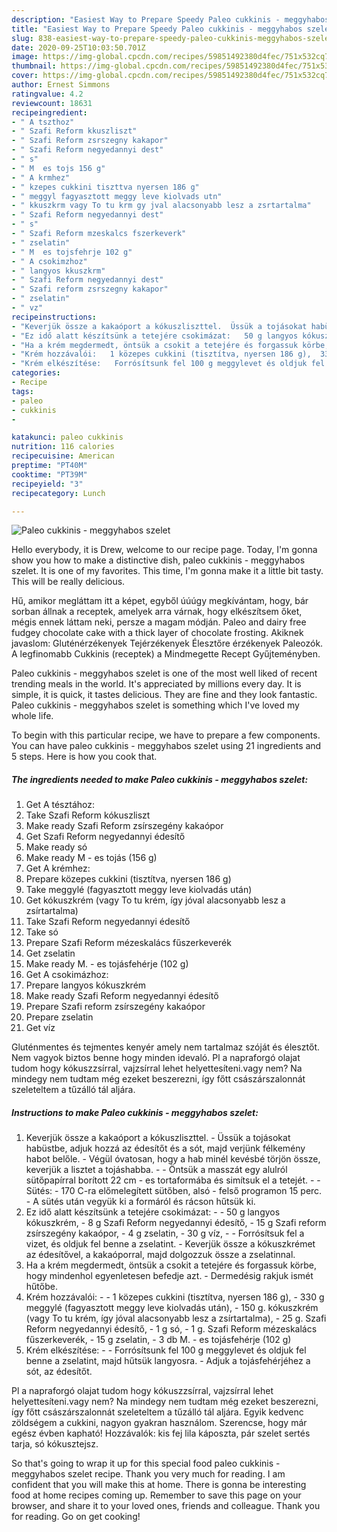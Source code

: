 ```yaml
---
description: "Easiest Way to Prepare Speedy Paleo cukkinis - meggyhabos szelet"
title: "Easiest Way to Prepare Speedy Paleo cukkinis - meggyhabos szelet"
slug: 838-easiest-way-to-prepare-speedy-paleo-cukkinis-meggyhabos-szelet
date: 2020-09-25T10:03:50.701Z
image: https://img-global.cpcdn.com/recipes/59851492380d4fec/751x532cq70/paleo-cukkinis-meggyhabos-szelet-recept-foto.jpg
thumbnail: https://img-global.cpcdn.com/recipes/59851492380d4fec/751x532cq70/paleo-cukkinis-meggyhabos-szelet-recept-foto.jpg
cover: https://img-global.cpcdn.com/recipes/59851492380d4fec/751x532cq70/paleo-cukkinis-meggyhabos-szelet-recept-foto.jpg
author: Ernest Simmons
ratingvalue: 4.2
reviewcount: 18631
recipeingredient:
- " A tszthoz"
- " Szafi Reform kkuszliszt"
- " Szafi Reform zsrszegny kakapor"
- " Szafi Reform negyedannyi dest"
- " s"
- " M  es tojs 156 g"
- " A krmhez"
- " kzepes cukkini tiszttva nyersen 186 g"
- " meggyl fagyasztott meggy leve kiolvads utn"
- " kkuszkrm vagy To tu krm gy jval alacsonyabb lesz a zsrtartalma"
- " Szafi Reform negyedannyi dest"
- " s"
- " Szafi Reform mzeskalcs fszerkeverk"
- " zselatin"
- " M  es tojsfehrje 102 g"
- " A csokimzhoz"
- " langyos kkuszkrm"
- " Szafi Reform negyedannyi dest"
- " Szafi reform zsrszegny kakapor"
- " zselatin"
- " vz"
recipeinstructions:
- "Keverjük össze a kakaóport a kókuszliszttel.  Üssük a tojásokat habüstbe, adjuk hozzá az édesítőt és a sót, majd verjünk félkemény habot belőle.  Végül óvatosan, hogy a hab minél kevésbé törjön össze, keverjük a lisztet a tojáshabba.   Öntsük a masszát egy alulról sütőpapírral borított 22 cm - es tortaformába és simítsuk el a tetejét.   Sütés:  170 C-ra előmelegített sütőben, alsó - felső programon 15 perc.  A sütés után vegyük ki a formáról és rácson hűtsük ki."
- "Ez idő alatt készítsünk a tetejére csokimázat:   50 g langyos kókuszkrém,  8 g Szafi Reform negyedannyi édesítő,  15 g Szafi reform zsírszegény kakaópor,  4 g zselatin,  30 g víz,   Forrósítsuk fel a vizet, és oldjuk fel benne a zselatint.  Keverjük össze a kókuszkrémet az édesítővel, a kakaóporral, majd dolgozzuk össze a zselatinnal."
- "Ha a krém megdermedt, öntsük a csokit a tetejére és forgassuk körbe, hogy mindenhol egyenletesen befedje azt.  Dermedésig rakjuk ismét hűtőbe."
- "Krém hozzávalói:   1 közepes cukkini (tisztítva, nyersen 186 g),  330 g meggylé (fagyasztott meggy leve kiolvadás után),  150 g. kókuszkrém (vagy To tu krém, így jóval alacsonyabb lesz a zsírtartalma),  25 g. Szafi Reform negyedannyi édesítő,  1 g só,  1 g. Szafi Reform mézeskalács fűszerkeverék,  15 g zselatin,  3 db M. - es tojásfehérje (102 g)"
- "Krém elkészítése:   Forrósítsunk fel 100 g meggylevet és oldjuk fel benne a zselatint, majd hűtsük langyosra. Adjuk a tojásfehérjéhez a sót, az édesítőt."
categories:
- Recipe
tags:
- paleo
- cukkinis
- 

katakunci: paleo cukkinis  
nutrition: 116 calories
recipecuisine: American
preptime: "PT40M"
cooktime: "PT39M"
recipeyield: "3"
recipecategory: Lunch

---
```



![Paleo cukkinis - meggyhabos szelet](https://img-global.cpcdn.com/recipes/59851492380d4fec/751x532cq70/paleo-cukkinis-meggyhabos-szelet-recept-foto.jpg)

Hello everybody, it is Drew, welcome to our recipe page. Today, I'm gonna show you how to make a distinctive dish, paleo cukkinis - meggyhabos szelet. It is one of my favorites. This time, I'm gonna make it a little bit tasty. This will be really delicious.

Hű, amikor megláttam itt a képet, egyből úúúgy megkívántam, hogy, bár sorban állnak a receptek, amelyek arra várnak, hogy elkészítsem őket, mégis ennek láttam neki, persze a magam módján. Paleo and dairy free fudgey chocolate cake with a thick layer of chocolate frosting. Akiknek javaslom: Gluténérzékenyek Tejérzékenyek Élesztőre érzékenyek Paleozók. A legfinomabb Cukkinis (receptek) a Mindmegette Recept Gyűjteményben.

Paleo cukkinis - meggyhabos szelet is one of the most well liked of recent trending meals in the world. It's appreciated by millions every day. It is simple, it is quick, it tastes delicious. They are fine and they look fantastic. Paleo cukkinis - meggyhabos szelet is something which I've loved my whole life.


To begin with this particular recipe, we have to prepare a few components. You can have paleo cukkinis - meggyhabos szelet using 21 ingredients and 5 steps. Here is how you cook that.

<!--inarticleads1-->

##### The ingredients needed to make Paleo cukkinis - meggyhabos szelet:

1. Get  A tésztához:
1. Take  Szafi Reform kókuszliszt
1. Make ready  Szafi Reform zsírszegény kakaópor
1. Get  Szafi Reform negyedannyi édesítő
1. Make ready  só
1. Make ready  M - es tojás (156 g)
1. Get  A krémhez:
1. Prepare  közepes cukkini (tisztítva, nyersen 186 g)
1. Take  meggylé (fagyasztott meggy leve kiolvadás után)
1. Get  kókuszkrém (vagy To tu krém, így jóval alacsonyabb lesz a zsírtartalma)
1. Take  Szafi Reform negyedannyi édesítő
1. Take  só
1. Prepare  Szafi Reform mézeskalács fűszerkeverék
1. Get  zselatin
1. Make ready  M. - es tojásfehérje (102 g)
1. Get  A csokimázhoz:
1. Prepare  langyos kókuszkrém
1. Make ready  Szafi Reform negyedannyi édesítő
1. Prepare  Szafi reform zsírszegény kakaópor
1. Prepare  zselatin
1. Get  víz


Gluténmentes és tejmentes kenyér amely nem tartalmaz szóját és élesztőt. Nem vagyok biztos benne hogy minden idevaló. Pl a napraforgó olajat tudom hogy kókuszzsírral, vajzsírral lehet helyettesíteni.vagy nem? Na mindegy nem tudtam még ezeket beszerezni, így főtt császárszalonnát szeleteltem a tűzálló tál aljára. 

<!--inarticleads2-->

##### Instructions to make Paleo cukkinis - meggyhabos szelet:

1. Keverjük össze a kakaóport a kókuszliszttel.  - Üssük a tojásokat habüstbe, adjuk hozzá az édesítőt és a sót, majd verjünk félkemény habot belőle.  - Végül óvatosan, hogy a hab minél kevésbé törjön össze, keverjük a lisztet a tojáshabba.  -  - Öntsük a masszát egy alulról sütőpapírral borított 22 cm - es tortaformába és simítsuk el a tetejét.  -  - Sütés:  - 170 C-ra előmelegített sütőben, alsó - felső programon 15 perc.  - A sütés után vegyük ki a formáról és rácson hűtsük ki.
1. Ez idő alatt készítsünk a tetejére csokimázat:  -  - 50 g langyos kókuszkrém,  - 8 g Szafi Reform negyedannyi édesítő,  - 15 g Szafi reform zsírszegény kakaópor,  - 4 g zselatin,  - 30 g víz,  -  - Forrósítsuk fel a vizet, és oldjuk fel benne a zselatint.  - Keverjük össze a kókuszkrémet az édesítővel, a kakaóporral, majd dolgozzuk össze a zselatinnal.
1. Ha a krém megdermedt, öntsük a csokit a tetejére és forgassuk körbe, hogy mindenhol egyenletesen befedje azt.  - Dermedésig rakjuk ismét hűtőbe.
1. Krém hozzávalói:  -  - 1 közepes cukkini (tisztítva, nyersen 186 g),  - 330 g meggylé (fagyasztott meggy leve kiolvadás után),  - 150 g. kókuszkrém (vagy To tu krém, így jóval alacsonyabb lesz a zsírtartalma),  - 25 g. Szafi Reform negyedannyi édesítő,  - 1 g só,  - 1 g. Szafi Reform mézeskalács fűszerkeverék,  - 15 g zselatin,  - 3 db M. - es tojásfehérje (102 g)
1. Krém elkészítése:  -  - Forrósítsunk fel 100 g meggylevet és oldjuk fel benne a zselatint, majd hűtsük langyosra. - Adjuk a tojásfehérjéhez a sót, az édesítőt.


Pl a napraforgó olajat tudom hogy kókuszzsírral, vajzsírral lehet helyettesíteni.vagy nem? Na mindegy nem tudtam még ezeket beszerezni, így főtt császárszalonnát szeleteltem a tűzálló tál aljára. Egyik kedvenc zöldségem a cukkini, nagyon gyakran használom. Szerencse, hogy már egész évben kapható! Hozzávalók: kis fej lila káposzta, pár szelet sertés tarja, só kókusztejsz. 

So that's going to wrap it up for this special food paleo cukkinis - meggyhabos szelet recipe. Thank you very much for reading. I am confident that you will make this at home. There is gonna be interesting food at home recipes coming up. Remember to save this page on your browser, and share it to your loved ones, friends and colleague. Thank you for reading. Go on get cooking!
